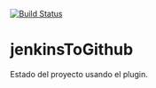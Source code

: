 [![Build Status](http://192.168.100.226:8080/buildStatus/icon?job=Curso+Linkedin%2F03_05+-+JenkinsToGithub)](http://186.129.180.204:8080/job/Curso%20Linkedin/job/03_05%20-%20JenkinsToGithub/)
# jenkinsToGithub
Estado del proyecto usando el plugin.
